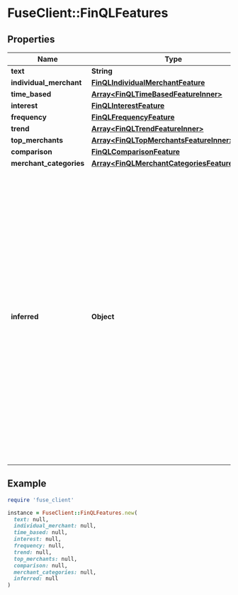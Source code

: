 # FuseClient::FinQLFeatures

## Properties

| Name | Type | Description | Notes |
| ---- | ---- | ----------- | ----- |
| **text** | **String** |  | [optional] |
| **individual_merchant** | [**FinQLIndividualMerchantFeature**](FinQLIndividualMerchantFeature.md) |  | [optional] |
| **time_based** | [**Array&lt;FinQLTimeBasedFeatureInner&gt;**](FinQLTimeBasedFeatureInner.md) |  | [optional] |
| **interest** | [**FinQLInterestFeature**](FinQLInterestFeature.md) |  | [optional] |
| **frequency** | [**FinQLFrequencyFeature**](FinQLFrequencyFeature.md) |  | [optional] |
| **trend** | [**Array&lt;FinQLTrendFeatureInner&gt;**](FinQLTrendFeatureInner.md) |  | [optional] |
| **top_merchants** | [**Array&lt;FinQLTopMerchantsFeatureInner&gt;**](FinQLTopMerchantsFeatureInner.md) |  | [optional] |
| **comparison** | [**FinQLComparisonFeature**](FinQLComparisonFeature.md) |  | [optional] |
| **merchant_categories** | [**Array&lt;FinQLMerchantCategoriesFeatureInner&gt;**](FinQLMerchantCategoriesFeatureInner.md) |  | [optional] |
| **inferred** | **Object** | This field is system-determined and designed to intelligently deduce the most suitable data type for the response based on the input prompt. Its purpose is to provide an adaptable response structure, ensuring optimal relevance and utility to the prompt, even when no specific feature has been explicitly requested. | [optional] |

## Example

```ruby
require 'fuse_client'

instance = FuseClient::FinQLFeatures.new(
  text: null,
  individual_merchant: null,
  time_based: null,
  interest: null,
  frequency: null,
  trend: null,
  top_merchants: null,
  comparison: null,
  merchant_categories: null,
  inferred: null
)
```

